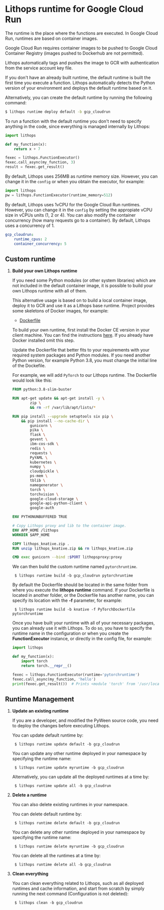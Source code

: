 # Lithops runtime for Google Cloud Run

The runtime is the place where the functions are executed. In Google Cloud Run, runtimes are based on container images.

Google Cloud Run requires container images to be pushed to Google Cloud Container Registry (images pushed to Dockerhub are not permitted).

Lithops automatically tags and pushes the image to GCR with authentication from the service account key file. 

If you don't have an already built runtime, the default runtime is built the first time you execute a function. Lithops automatically detects the Python version of your environment and deploys the default runtime based on it.

Alternatively, you can create the default runtime by running the following command:

```bash
$ lithops runtime deploy default -b gcp_cloudrun
```

To run a function with the default runtime you don't need to specify anything in the code, since everything is managed internally by Lithops:

```python
import lithops

def my_function(x):
    return x + 7

fexec = lithops.FunctionExecutor()
fexec.call_async(my_function, 3)
result = fexec.get_result()
```

By default, Lithops uses 256MB as runtime memory size. However, you can change it in the `config` or when you obtain the executor, for example:

```python
import lithops
pw = lithops.FunctionExecutor(runtime_memory=512)
```

By default, Lithops uses 1vCPU for the Google Cloud Run runtimes. However, you can change it in the `config` by setting the appropiate vCPU size in vCPUs units (1, 2 or 4). You can also modify the container concurrency (how many requests go to a container). By default, Lithops uses a concurrency of 1.

```yaml
gcp_cloudrun:
    runtime_cpus: 2
    container_concurrency: 5
```

## Custom runtime

1. **Build your own Lithops runtime**

    If you need some Python modules (or other system libraries) which are not included in the default container image, it is possible to build your own Lithops runtime with all of them.

    This alternative usage is based on to build a local container image, deploy it to GCR and use it as a Lithops base runtime.
    Project provides some skeletons of Docker images, for example:

    * [Dockerfile](Dockerfile) 

    To build your own runtime, first install the Docker CE version in your client machine. You can find the instructions [here](https://docs.docker.com/get-docker/). If you already have Docker installed omit this step.

    Update the Dockerfile that better fits to your requirements with your required system packages and Python modules.
    If you need another Python version, for example Python 3.8, you must change the initial line of the Dockefile.
    
    For example, we will add `PyTorch` to our Lithops runtime. The Dockerfile would look like this:
    ```dockerfile
    FROM python:3.8-slim-buster
    
    RUN apt-get update && apt-get install -y \
            zip \
            && rm -rf /var/lib/apt/lists/*
    
    RUN pip install --upgrade setuptools six pip \
        && pip install --no-cache-dir \
            gunicorn \
            pika \
            flask \
            gevent \
            ibm-cos-sdk \
            redis \
            requests \
            PyYAML \
            kubernetes \
            numpy \
            cloudpickle \
            ps-mem \
            tblib \
            namegenerator \
            torch \
            torchvision \
            google-cloud-storage \
            google-api-python-client \
            google-auth
    
    ENV PYTHONUNBUFFERED TRUE
    
    # Copy Lithops proxy and lib to the container image.
    ENV APP_HOME /lithops
    WORKDIR $APP_HOME
    
    COPY lithops_knative.zip .
    RUN unzip lithops_knative.zip && rm lithops_knative.zip
    
    CMD exec gunicorn --bind :$PORT lithopsproxy:proxy
    ```
    
    We can then build the custom runtime named `pytorchruntime`. 

        $ lithops runtime build -b gcp_cloudrun pytorchruntime

    By default the Dockerfile should be located in the same folder from where you execute the **lithops runtime** command. If your Dockerfile is located in another folder, or the Dockerfile has another name, you can specify its location with the **-f** parameter, for example:

        $ lithops runtime build -b knative -f PyTorchDockerfile pytorchruntime

    Once you have built your runtime with all of your necessary packages, you can already use it with Lithops.
    To do so, you have to specify the runtime name in the configuration or when you create the **FunctionExecutor** instance, or directly in the config file, for example:

    ```python
    import lithops
    
    def my_function(x):
        import torch
        return torch.__repr__()
   
    fexec = lithops.FunctionExecutor(runtime='pytorchruntime')
    fexec.call_async(my_function, 'hello')
    print(fexec.get_result())  # Prints <module 'torch' from '/usr/local/lib/python3.8/site-packages/torch/__init__.py'>
    ```

## Runtime Management

1. **Update an existing runtime**

    If you are a developer, and modified the PyWeen source code, you need to deploy the changes before executing Lithops.

    You can update default runtime by:

        $ lithops runtime update default -b gcp_cloudrun

    You can update any other runtime deployed in your namespace by specifying the runtime name:

        $ lithops runtime update myruntime -b gcp_cloudrun

    Alternatively, you can update all the deployed runtimes at a time by:

        $ lithops runtime update all -b gcp_cloudrun

2. **Delete a runtime**

    You can also delete existing runtimes in your namespace.

    You can delete default runtime by:

        $ lithops runtime delete default -b gcp_cloudrun

    You can delete any other runtime deployed in your namespace by specifying the runtime name:

        $ lithops runtime delete myruntime -b gcp_cloudrun

    You can delete all the runtimes at a time by:

        $ lithops runtime delete all -b gcp_cloudrun

3. **Clean everything**

     You can clean everything related to Lithops, such as all deployed runtimes and cache information, and start from scratch by simply running the next command (Configuration is not deleted):

        $ lithops clean -b gcp_cloudrun
